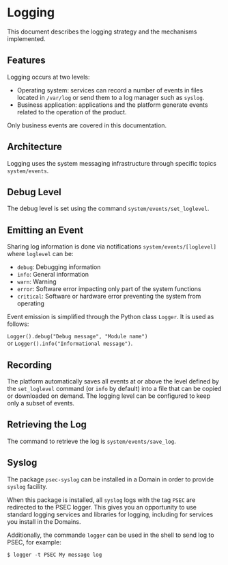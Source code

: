 # Logging

This document describes the logging strategy and the mechanisms implemented.

## Features

Logging occurs at two levels:
- Operating system: services can record a number of events in files located in `/var/log` or send them to a log manager such as `syslog`.
- Business application: applications and the platform generate events related to the operation of the product.

Only business events are covered in this documentation.

## Architecture

Logging uses the system messaging infrastructure through specific topics `system/events`.

## Debug Level

The debug level is set using the command `system/events/set_loglevel`.

## Emitting an Event

Sharing log information is done via notifications `system/events/[loglevel]` where `loglevel` can be:
- `debug`: Debugging information
- `info`: General information
- `warn`: Warning
- `error`: Software error impacting only part of the system functions
- `critical`: Software or hardware error preventing the system from operating

Event emission is simplified through the Python class `Logger`. It is used as follows:

`Logger().debug("Debug message", "Module name")`  
or `Logger().info("Informational message")`.

## Recording

The platform automatically saves all events at or above the level defined by the `set_loglevel` command (or `info` by default) into a file that can be copied or downloaded on demand. The logging level can be configured to keep only a subset of events.

## Retrieving the Log

The command to retrieve the log is `system/events/save_log`.

## Syslog

The package `psec-syslog` can be installed in a Domain in order to provide `syslog` facility.

When this package is installed, all `syslog` logs with the tag `PSEC` are redirected to the PSEC logger. This gives you an opportunity to use standard logging services and libraries for logging, including for services you install in the Domains.

Additionally, the commande `logger` can be used in the shell to send log to PSEC, for example:
```
$ logger -t PSEC My message log
```